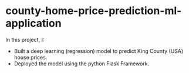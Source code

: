 # county-home-price-prediction-ml-application
In this project, I:
 - Built a deep learning (regression) model to predict King County (USA) house prices.
 - Deployed the model using the python Flask Framework.
